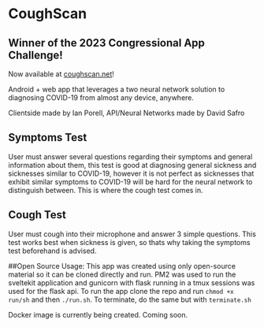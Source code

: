 # CoughScan

## Winner of the 2023 Congressional App Challenge!

Now available at [coughscan.net](https://coughscan.net)!

Android + web app that leverages a two neural network solution to diagnosing COVID-19 from almost any device, anywhere.

Clientside made by Ian Porell, API/Neural Networks made by David Safro

## Symptoms Test
User must answer several questions regarding their symptoms and general information about them, this test is good at diagnosing general sickness and sicknesses similar to COVID-19, however it is not perfect as sicknesses that exhibit similar symptoms to COVID-19 will be hard for the neural network to distinguish between. This is where the cough test comes in.

## Cough Test
User must cough into their microphone and answer 3 simple questions. This test works best when sickness is given, so thats why taking the symptoms test beforehand is advised.

##Open Source Usage:
This app was created using only open-source material so it can be cloned directly and run. PM2 was used to run the sveltekit application and gunicorn with flask running in a tmux sessions was used for the flask api. To run the app clone the repo and run ```chmod +x run/sh``` and then ```./run.sh```. To terminate, do the same but with ```terminate.sh```

Docker image is currently being created. Coming soon.
